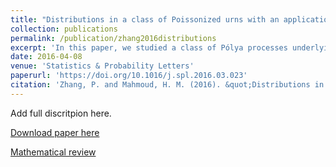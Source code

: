 ```yaml
---
title: "Distributions in a class of Poissonized urns with an application to Apollonian networks"
collection: publications
permalink: /publication/zhang2016distributions
excerpt: 'In this paper, we studied a class of Pólya processes underlying terminal nodes in a random Apollonian network (RAN). The first two moments were computed exactly by solving a set of ordinary differential equations. Additionaly, we exploited classical methods of branching processes to derive the asymptotic results.'
date: 2016-04-08
venue: 'Statistics & Probability Letters'
paperurl: 'https://doi.org/10.1016/j.spl.2016.03.023'
citation: 'Zhang, P. and Mahmoud, H. M. (2016). &quot;Distributions in a class of Poissonized urns with an application to Apollonian networks.&quot; <i>Statistics & Probability Letters</i>, <b>115</b>, 1--7.'
---
```

Add full discritpion here.

[Download paper here](https://doi.org/10.1016/j.spl.2016.03.023)

[Mathematical review](https://mathscinet.ams.org/mathscinet-getitem?mr=3498362)
